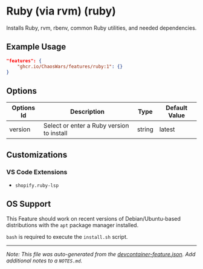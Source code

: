 
# Ruby (via rvm) (ruby)

Installs Ruby, rvm, rbenv, common Ruby utilities, and needed dependencies.

## Example Usage

```json
"features": {
    "ghcr.io/ChaosWars/features/ruby:1": {}
}
```

## Options

| Options Id | Description | Type | Default Value |
|-----|-----|-----|-----|
| version | Select or enter a Ruby version to install | string | latest |

## Customizations

### VS Code Extensions

- `shopify.ruby-lsp`



## OS Support

This Feature should work on recent versions of Debian/Ubuntu-based distributions with the `apt` package manager installed.

`bash` is required to execute the `install.sh` script.


---

_Note: This file was auto-generated from the [devcontainer-feature.json](https://github.com/ChaosWars/features/blob/main/src/ruby/devcontainer-feature.json).  Add additional notes to a `NOTES.md`._
